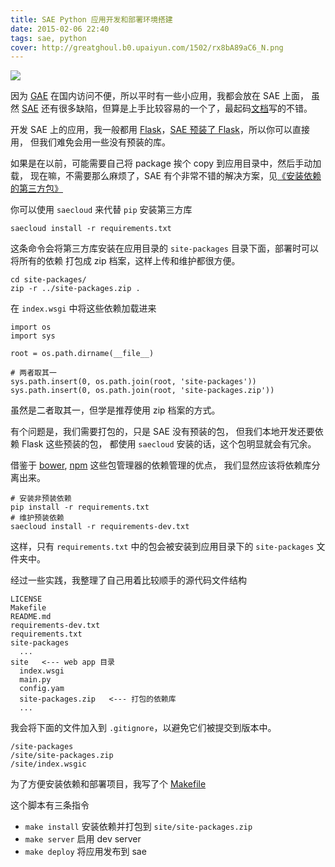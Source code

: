 ```yaml
---
title: SAE Python 应用开发和部署环境搭建
date: 2015-02-06 22:40
tags: sae, python
cover: http://greatghoul.b0.upaiyun.com/1502/rx8bA89aC6_N.png
---
```


![](http://greatghoul.b0.upaiyun.com/1502/rx8bA89aC6_N.png)

因为 [GAE] 在国内访问不便，所以平时有一些小应用，我都会放在 SAE 上面，
虽然 [SAE] 还有很多缺陷，但算是上手比较容易的一个了，最起码[文档][1]写的不错。

开发 SAE 上的应用，我一般都用 [Flask]，[SAE 预装了 Flask][2]，所以你可以直接用，
但我们难免会用一些没有预装的库。

如果是在以前，可能需要自己将 package 挨个 copy 到应用目录中，然后手动加载，
现在嘛，不需要那么麻烦了，SAE 有个非常不错的解决方案，见[《安装依赖的第三方包》][3]

你可以使用 `saecloud` 来代替 `pip` 安装第三方库

    saecloud install -r requirements.txt

这条命令会将第三方库安装在应用目录的 `site-packages` 目录下面，部署时可以将所有的依赖
打包成 zip 档案，这样上传和维护都很方便。

    cd site-packages/
    zip -r ../site-packages.zip .

在 `index.wsgi` 中将这些依赖加载进来

    import os
    import sys

    root = os.path.dirname(__file__)

    # 两者取其一
    sys.path.insert(0, os.path.join(root, 'site-packages'))
    sys.path.insert(0, os.path.join(root, 'site-packages.zip'))

虽然是二者取其一，但学是推荐使用 zip 档案的方式。

有个问题是，我们需要打包的，只是 SAE 没有预装的包，
但我们本地开发还要依赖 Flask 这些预装的包，
都使用 `saecloud` 安装的话，这个包明显就会有冗余。

借鉴于 [bower], [npm] 这些包管理器的依赖管理的优点，
我们显然应该将依赖库分离出来。

    # 安装非预装依赖
    pip install -r requirements.txt
    # 维护预装依赖
    saecloud install -r requirements-dev.txt

这样，只有 `requirements.txt` 中的包会被安装到应用目录下的
`site-packages` 文件夹中。

经过一些实践，我整理了自己用着比较顺手的源代码文件结构

    LICENSE
    Makefile
    README.md
    requirements-dev.txt
    requirements.txt
    site-packages
      ...
    site   <--- web app 目录
      index.wsgi
      main.py
      config.yam
      site-packages.zip   <--- 打包的依赖库
      ...

我会将下面的文件加入到 `.gitignore`，以避免它们被提交到版本中。

    /site-packages
    /site/site-packages.zip
    /site/index.wsgic

为了方便安装依赖和部署项目，我写了个 [Makefile][4]

<script src="https://gist.github.com/greatghoul/6cc39bdf530c4f29c166.js"></script>

这个脚本有三条指令

- `make install`  安装依赖并打包到 `site/site-packages.zip`
- `make server`   启用 dev server
- `make deploy`   将应用发布到 sae


[GAE]: https://cloud.google.com/appengine/
[SAE]: http://sae.sina.com.cn/
[Flask]: http://flask.pocoo.org/
[bower]: http://bower.io/
[npm]: https://www.npmjs.com/

[1]: http://sae.sina.com.cn/doc/python/
[2]: http://sae.sina.com.cn/doc/python/runtime.html#id7
[3]: http://sae.sina.com.cn/doc/python/tools.html#howto-use-saecloud-install
[4]: https://gist.github.com/greatghoul/6cc39bdf530c4f29c166